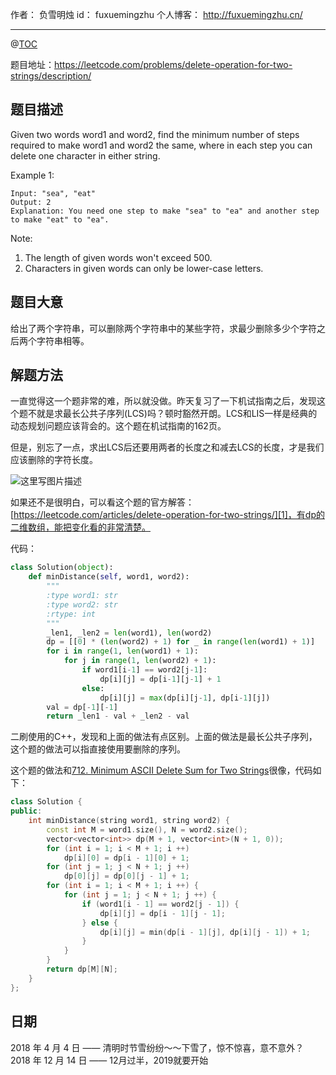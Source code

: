 
作者： 负雪明烛
id：	fuxuemingzhu
个人博客：	http://fuxuemingzhu.cn/

---
@[TOC](目录)

题目地址：https://leetcode.com/problems/delete-operation-for-two-strings/description/

## 题目描述

Given two words word1 and word2, find the minimum number of steps required to make word1 and word2 the same, where in each step you can delete one character in either string.

Example 1:

	Input: "sea", "eat"
	Output: 2
	Explanation: You need one step to make "sea" to "ea" and another step to make "eat" to "ea".

Note:

1. The length of given words won't exceed 500.
1. Characters in given words can only be lower-case letters.

    
## 题目大意

给出了两个字符串，可以删除两个字符串中的某些字符，求最少删除多少个字符之后两个字符串相等。

## 解题方法

一直觉得这一个题非常的难，所以就没做。昨天复习了一下机试指南之后，发现这个题不就是求最长公共子序列(LCS)吗？顿时豁然开朗。LCS和LIS一样是经典的动态规划问题应该背会的。这个题在机试指南的162页。

但是，别忘了一点，求出LCS后还要用两者的长度之和减去LCS的长度，才是我们应该删除的字符长度。

![这里写图片描述](https://img-blog.csdn.net/20180404191631962?watermark/2/text/aHR0cHM6Ly9ibG9nLmNzZG4ubmV0L2Z1eHVlbWluZ3podQ==/font/5a6L5L2T/fontsize/400/fill/I0JBQkFCMA==/dissolve/70)

如果还不是很明白，可以看这个题的官方解答：[https://leetcode.com/articles/delete-operation-for-two-strings/][1]，有dp的二维数组，能把变化看的非常清楚。

代码：

```python
class Solution(object):
    def minDistance(self, word1, word2):
        """
        :type word1: str
        :type word2: str
        :rtype: int
        """
        _len1, _len2 = len(word1), len(word2)
        dp = [[0] * (len(word2) + 1) for _ in range(len(word1) + 1)]
        for i in range(1, len(word1) + 1):
            for j in range(1, len(word2) + 1):
                if word1[i-1] == word2[j-1]:
                    dp[i][j] = dp[i-1][j-1] + 1
                else:
                    dp[i][j] = max(dp[i][j-1], dp[i-1][j])
        val = dp[-1][-1]
        return _len1 - val + _len2 - val
```

二刷使用的C++，发现和上面的做法有点区别。上面的做法是最长公共子序列，这个题的做法可以指直接使用要删除的序列。

这个题的做法和[712. Minimum ASCII Delete Sum for Two Strings](https://blog.csdn.net/fuxuemingzhu/article/details/79822689)很像，代码如下：

```cpp
class Solution {
public:
    int minDistance(string word1, string word2) {
        const int M = word1.size(), N = word2.size();
        vector<vector<int>> dp(M + 1, vector<int>(N + 1, 0));
        for (int i = 1; i < M + 1; i ++)
            dp[i][0] = dp[i - 1][0] + 1;
        for (int j = 1; j < N + 1; j ++)
            dp[0][j] = dp[0][j - 1] + 1;
        for (int i = 1; i < M + 1; i ++) {
            for (int j = 1; j < N + 1; j ++) {
                if (word1[i - 1] == word2[j - 1]) {
                    dp[i][j] = dp[i - 1][j - 1];
                } else {
                    dp[i][j] = min(dp[i - 1][j], dp[i][j - 1]) + 1;
                }
            }
        }
        return dp[M][N];
    }
};
```

## 日期

2018 年 4 月 4 日 —— 清明时节雪纷纷～～下雪了，惊不惊喜，意不意外？
2018 年 12 月 14 日 —— 12月过半，2019就要开始

  [1]: https://leetcode.com/articles/delete-operation-for-two-strings/
